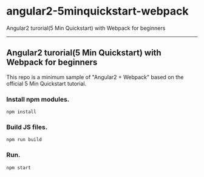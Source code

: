 # angular2-5minquickstart-webpack
Angular2 turorial(5 Min Quickstart) with Webpack for beginners

---

## Angular2 turorial(5 Min Quickstart) with Webpack for beginners

This repo is a minimum sample of "Angular2 + Webpack" based on the official 5 Min Quickstart tutorial.

### Install npm modules.
```
npm install
```

### Build JS files.
```
npm run build
```

### Run.
```
npm start
```